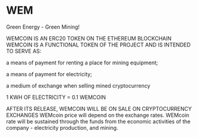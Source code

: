 # WEM
Green Energy - Green Mining!

WEMCOIN IS AN ERC20 TOKEN ON THE ETHEREUM BLOCKCHAIN
WEMCOIN IS A FUNCTIONAL TOKEN OF THE PROJECT AND IS INTENDED TO SERVE AS:

a means of payment for renting a place for mining equipment;

a means of payment for electricity;

a medium of exchange when selling mined cryptocurrency

1 KWH OF ELECTRICITY = 0.1 WEMCOIN

AFTER ITS RELEASE, WEMCOIN WILL BE ON SALE ON CRYPTOCURRENCY EXCHANGES
WEMcoin price will depend on the exchange rates.
WEMcoin rate will be sustained through the funds from the economic activities of the company - electricity production, and mining.

